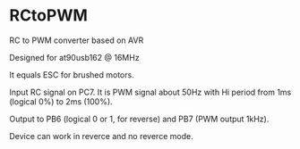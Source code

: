 # RCtoPWM
RC to PWM converter based on AVR

Designed for at90usb162 @ 16MHz

It equals ESC for brushed motors.

Input RC signal on PC7. It is PWM signal about 50Hz with Hi period from 1ms (logical 0%) to 2ms (100%).

Output to PB6 (logical 0 or 1, for reverse) and PB7 (PWM output 1kHz).

Device can work in reverce and no reverce mode.
